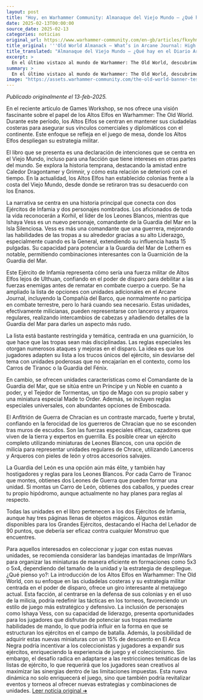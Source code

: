 ```yaml
---
layout: post
title: "Hoy, en Warhammer Community: Almanaque del Viejo Mundo – ¿Qué hay en el Diario Arcano: Reinos de los Altos Elfos? - Comunidad Warhammer"
date: 2025-02-13T00:00:00
source_date: 2025-02-13
categories: noticias
original_url: https://www.warhammer-community.com/en-gb/articles/fkxyhmsz/old-world-almanack-whats-in-arcane-journal-high-elf-realms/
title_original: '''Old World Almanack – What’s in Arcane Journal: High Elf Realms? - Warhammer Community'''
title_translated: "Almanaque del Viejo Mundo – ¿Qué hay en el Diario Arcano: Reinos de los Altos Elfos? - Comunidad Warhammer"
excerpt: >
  En el último vistazo al mundo de Warhammer: The Old World, descubrimos cómo los Altos Elfos mantienen sus fortalezas costeras para asegurar sus vínculos comerciales y diplomáticos. Este nuevo libro se centra en la rica historia de los Elfos y los Enanos, y presenta personajes icónicos como Korhil y la nueva comandante Ishaya Vess. Con una lista de ejército temática y reglas especiales, los jugadores pueden explorar las tácticas únicas de los Altos Elfos, desde la poderosa Guardia del Mar hasta las unidades de milicia improvisadas. ¡Sumérgete en las estrategias y secretos de los Reinos de los Altos Elfos!
summary: >
  En el último vistazo al mundo de Warhammer: The Old World, descubrimos cómo los Altos Elfos mantienen sus fortalezas costeras para asegurar sus vínculos comerciales y diplomáticos. Este nuevo libro se centra en la rica historia de los Elfos y los Enanos, y presenta personajes icónicos como Korhil y la nueva comandante Ishaya Vess. Con una lista de ejército temática y reglas especiales, los jugadores pueden explorar las tácticas únicas de los Altos Elfos, desde la poderosa Guardia del Mar hasta las unidades de milicia improvisadas. ¡Sumérgete en las estrategias y secretos de los Reinos de los Altos Elfos!
image: "https://assets.warhammer-community.com/the-old-world-banner-test.jpg"
---
```


*Publicado originalmente el 13-feb-2025.*

En el reciente artículo de Games Workshop, se nos ofrece una visión fascinante sobre el papel de los Altos Elfos en Warhammer: The Old World. Durante este período, los Altos Elfos se centran en mantener sus ciudadelas costeras para asegurar sus vínculos comerciales y diplomáticos con el continente. Este enfoque se refleja en el juego de mesa, donde los Altos Elfos despliegan su estrategia militar.

El libro que se presenta es una declaración de intenciones que se centra en el Viejo Mundo, incluso para una facción que tiene intereses en otras partes del mundo. Se explora la historia temprana, destacando la amistad entre Caledor Dragontamer y Grimnir, y cómo esta relación se deterioró con el tiempo. En la actualidad, los Altos Elfos han establecido colonias frente a la costa del Viejo Mundo, desde donde se retiraron tras su desacuerdo con los Enanos.

La narrativa se centra en una historia principal que conecta con dos Ejércitos de Infamia y dos personajes nombrados. Los aficionados de toda la vida reconocerán a Korhil, el líder de los Leones Blancos, mientras que Ishaya Vess es un nuevo personaje, comandante de la Guardia del Mar en la Isla Silenciosa. Vess es más una comandante que una guerrera, mejorando las habilidades de las tropas a su alrededor gracias a su alto Liderazgo, especialmente cuando es la General, extendiendo su influencia hasta 15 pulgadas. Su capacidad para potenciar a la Guardia del Mar de Lothern es notable, permitiendo combinaciones interesantes con la Guarnición de la Guardia del Mar.

Este Ejército de Infamia representa cómo sería una fuerza militar de Altos Elfos lejos de Ulthuan, confiando en el poder de disparo para debilitar a las fuerzas enemigas antes de rematar en combate cuerpo a cuerpo. Se ha ampliado la lista de opciones con unidades adicionales en el Arcane Journal, incluyendo la Compañía del Barco, que normalmente no participa en combate terrestre, pero lo hará cuando sea necesario. Estas unidades, efectivamente milicianas, pueden representarse con lanceros y arqueros regulares, realizando intercambios de cabezas y añadiendo detalles de la Guardia del Mar para darles un aspecto más rudo.

La lista está bastante restringida y temática, centrada en una guarnición, lo que hace que las tropas sean más disciplinadas. Las reglas especiales les otorgan numerosos ataques y mejoras en el disparo. La idea es que los jugadores adapten su lista a los trucos únicos del ejército, sin desviarse del tema con unidades poderosas que no encajarían en el contexto, como los Carros de Tiranoc o la Guardia del Fénix.

En cambio, se ofrecen unidades características como el Comandante de la Guardia del Mar, que se sitúa entre un Príncipe y un Noble en cuanto a poder, y el Tejedor de Tormentas, un tipo de Mago con su propio saber y una miniatura especial Made to Order. Además, se incluyen reglas especiales universales, con abundantes opciones de Emboscada.

El Anfitrión de Guerra de Chracian es un contraste marcado, fuerte y brutal, confiando en la ferocidad de los guerreros de Chracian que no se esconden tras muros de escudos. Son las fuerzas especiales élficas, cazadores que viven de la tierra y expertos en guerrilla. Es posible crear un ejército completo utilizando miniaturas de Leones Blancos, con una opción de milicia para representar unidades regulares de Chrace, utilizando Lanceros y Arqueros con pieles de león y otros accesorios salvajes.

La Guardia del León es una opción aún más élite, y también hay hostigadores y reglas para los Leones Blancos. Por cada Carro de Tiranoc que montes, obtienes dos Leones de Guerra que pueden formar una unidad. Si montas un Carro de León, obtienes dos caballos, y puedes crear tu propio hipódromo, aunque actualmente no hay planes para reglas al respecto.

Todas las unidades en el libro pertenecen a los dos Ejércitos de Infamia, aunque hay tres páginas llenas de objetos mágicos. Algunos están disponibles para los Grandes Ejércitos, destacando el Hacha del Leñador de 90 puntos, que debería ser eficaz contra cualquier Monstruo que encuentres.

Para aquellos interesados en coleccionar y jugar con estas nuevas unidades, se recomienda considerar las bandejas imantadas de ImpriWars para organizar las miniaturas de manera eficiente en formaciones como 5x3 o 5x4, dependiendo del tamaño de la unidad y la estrategia de despliegue.
¿Qué pienso yo?: La introducción de los Altos Elfos en Warhammer: The Old World, con su enfoque en las ciudadelas costeras y su estrategia militar centrada en el poder de disparo, ofrece un giro interesante al metajuego actual. Esta facción, al centrarse en la defensa de sus colonias y en el uso de la milicia, podría redefinir las tácticas en los torneos, favoreciendo un estilo de juego más estratégico y defensivo. La inclusión de personajes como Ishaya Vess, con su capacidad de liderazgo, presenta oportunidades para los jugadores que disfrutan de potenciar sus tropas mediante habilidades de mando, lo que podría influir en la forma en que se estructuran los ejércitos en el campo de batalla. Además, la posibilidad de adquirir estas nuevas miniaturas con un 15% de descuento en El Arca Negra podría incentivar a los coleccionistas y jugadores a expandir sus ejércitos, enriqueciendo la experiencia de juego y el coleccionismo. Sin embargo, el desafío radica en adaptarse a las restricciones temáticas de las listas de ejército, lo que requerirá que los jugadores sean creativos al maximizar las sinergias dentro de las limitaciones impuestas. Esta nueva dinámica no solo enriquecerá el juego, sino que también podría revitalizar eventos y torneos al ofrecer nuevas estrategias y combinaciones de unidades.
[Leer noticia original ➜](https://www.warhammer-community.com/en-gb/articles/fkxyhmsz/old-world-almanack-whats-in-arcane-journal-high-elf-realms/)
